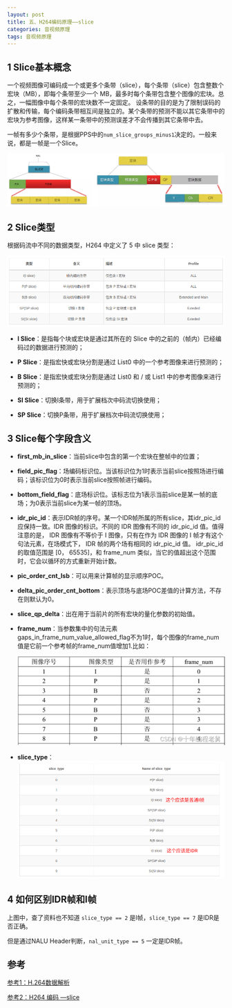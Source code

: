 ```yaml
---
layout: post
title: 五、H264编码原理——slice
categories: 音视频原理
tags: 音视频原理
---
```


## 1 Slice基本概念

一个视频图像可编码成一个或更多个条带（slice），每个条带（slice）包含整数个宏块（MB），即每个条带至少一个 MB，最多时每个条带包含整个图像的宏块。总之，一幅图像中每个条带的宏块数不一定固定。
设条带的目的是为了限制误码的扩散和传输，每个编码条带相互间是独立的。某个条带的预测不能以其它条带中的宏块为参考图像，这样某一条带中的预测误差才不会传播到其它条带中去。

一帧有多少个条带，是根据PPS中的`num_slice_groups_minus1`决定的。一般来说，都是一帧是一个Slice。

![alt text](/assets/Video/05_H264编码原理Slice/image/image.png)

## 2 Slice类型

根据码流中不同的数据类型，H264 中定义了 5 中 slice 类型：

![alt text](/assets/Video/05_H264编码原理Slice/image/image-1.png)

- **I Slice**：是指每个块或宏块是通过其所在的 Slice 中的之前的（帧内）已经编码过的数据进行预测的；

- **P Slice**：是指宏快或宏块分割是通过 List0 中的一个参考图像来进行预测的；

- **B Slice**：是指宏快或宏块分割是通过 List0 和 / 或 List1 中的参考图像来进行预测的；

- **SI Slice**：切换I条带，用于扩展档次中码流切换使用；

- **SP Slice**：切换P条带，用于扩展档次中码流切换使用；

## 3 Slice每个字段含义

- **first_mb_in_slice**：当前slice中包含的第一个宏块在整帧中的位置；

- **field_pic_flag**：场编码标识位。当该标识位为1时表示当前slice按照场进行编码；该标识位为0时表示当前slice按照帧进行编码。

- **bottom_field_flag**：底场标识位。该标志位为1表示当前slice是某一帧的底场；为0表示当前slice为某一帧的顶场。

- **idr_pic_id**：表示IDR帧的序号。某一个IDR帧所属的所有slice，其idr_pic_id应保持一致。IDR 图像的标识。不同的 IDR 图像有不同的 idr_pic_id 值。值得注意的是， IDR 图像有不等价于 I 图像，只有在作为 IDR 图像的 I 帧才有这个句法元素，在场模式下， IDR 帧的两个场有相同的 idr_pic_id 值。 idr_pic_id 的取值范围是 [0， 65535]，和 frame_num 类似，当它的值超出这个范围时，它会以循环的方式重新开始计数。

- **pic_order_cnt_lsb**：可以用来计算帧的显示顺序POC。

- **delta_pic_order_cnt_bottom**：表示顶场与底场POC差值的计算方法，不存在则默认为0。

- **slice_qp_delta**：出在用于当前片的所有宏块的量化参数的初始值。

- **frame_num**：当参数集中的句法元素gaps_in_frame_num_value_allowed_flag不为1时，每个图像的frame_num值是它前一个参考帧的frame_num值增加1.比如：
    
    ![alt text](/assets/Video/05_H264编码原理Slice/image/image-3.png)

- **slice_type**：![alt text](/assets/Video/05_H264编码原理Slice/image/image-2.png)

## 4 如何区别IDR帧和I帧

上图中，查了资料也不知道 `slice_type == 2` 是I帧，`slice_type == 7` 是IDR是否正确。

但是通过NALU Header判断，`nal_unit_type == 5` 一定是IDR帧。


## 参考

[参考1：H.264数据解析](https://blog.csdn.net/m0_73443478/article/details/135843054)

[参考2：H264 编码 —slice](https://winddoing.github.io/post/f593e51a.html)